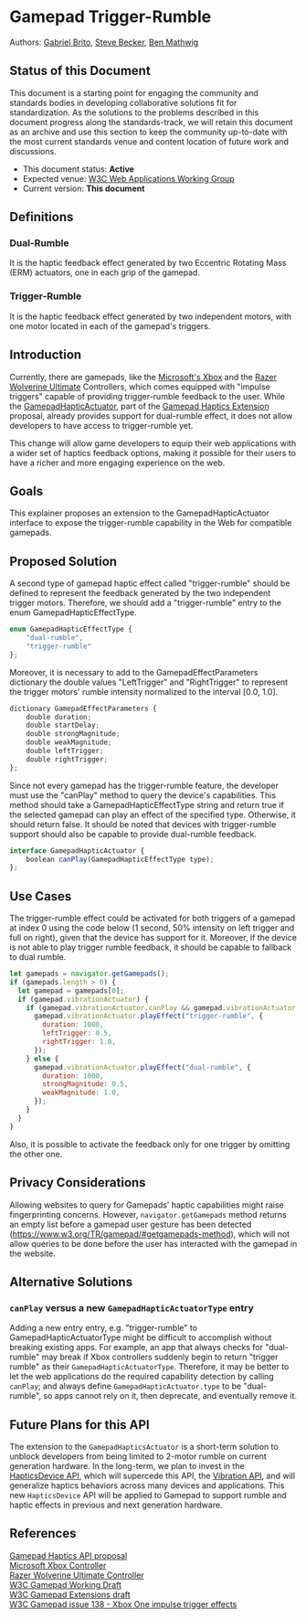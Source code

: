 # Gamepad Trigger-Rumble

Authors: [Gabriel Brito](https://github.com/gabrielsanbrito), [Steve Becker](https://github.com/SteveBeckerMSFT), [Ben Mathwig](https://github.com/bmathwig)

## Status of this Document

This document is a starting point for engaging the community and standards bodies in developing collaborative solutions fit for standardization. As the solutions to the problems described in this document progress along the standards-track, we will retain this document as an archive and use this section to keep the community up-to-date with the most current standards venue and content location of future work and discussions.

- This document status: **Active**
- Expected venue: [W3C Web Applications Working Group](https://www.w3.org/2019/webapps/)
- Current version: **This document**

## Definitions

### Dual-Rumble

It is the haptic feedback effect generated by two Eccentric Rotating Mass (ERM) actuators, one in each grip of the gamepad.

### Trigger-Rumble

It is the haptic feedback effect generated by two independent motors, with one motor located in each of the gamepad's triggers.

## Introduction

Currently, there are gamepads, like the [Microsoft's Xbox](https://www.xbox.com/accessories/controllers/xbox-wireless-controller#white) and the [Razer Wolverine Ultimate](https://www.razer.com/console-controllers/razer-wolverine-ultimate/RZ06-02250100-R3U1) Controllers, which comes equipped with "impulse triggers" capable of providing trigger-rumble feedback to the user. While the [GamepadHapticActuator](https://w3c.github.io/gamepad/extensions.html#gamepadhapticactuator-interface), part of the [Gamepad Haptics Extension](https://w3c.github.io/gamepad/extensions.html) proposal, already provides support for dual-rumble effect, it does not allow developers to have access to trigger-rumble yet.

This change will allow game developers to equip their web applications with a wider set of haptics feedback options, making it possible for their users to have a richer and more engaging experience on the web.

## Goals

This explainer proposes an extension to the GamepadHapticActuator interface to expose the trigger-rumble capability in the Web for compatible gamepads.

## Proposed Solution

A second type of gamepad haptic effect called "trigger-rumble" should be defined to represent the feedback generated by the two independent trigger motors. Therefore, we should add a "trigger-rumble" entry to the enum GamepadHapticEffectType.

```js
enum GamepadHapticEffectType {
    "dual-rumble",
    "trigger-rumble"
};
```

Moreover, it is necessary to add to the GamepadEffectParameters dictionary the double values "LeftTrigger" and "RightTrigger" to represent the trigger motors' rumble intensity normalized to the interval [0.0, 1.0].

```js
dictionary GamepadEffectParameters {
    double duration;
    double startDelay;
    double strongMagnitude;
    double weakMagnitude;
    double leftTrigger;
    double rightTrigger;
};
```

Since not every gamepad has the trigger-rumble feature, the developer must use the "canPlay" method to query the device's capabilities. This method should take a GamepadHapticEffectType string and return true if the selected gamepad can play an effect of the specified type. Otherwise, it should return false. It should be noted that devices with trigger-rumble support should also be capable to provide dual-rumble feedback.

```js
interface GamepadHapticActuator {
    boolean canPlay(GamepadHapticEffectType type);
};
```

## Use Cases

The trigger-rumble effect could be activated for both triggers of a gamepad at index 0 using the code below (1 second, 50% intensity on left trigger and full on right), given that the device has support for it. Moreover, if the device is not able to play trigger rumble feedback, it should be capable to fallback to dual rumble.

```js
let gamepads = navigator.getGamepads();
if (gamepads.length > 0) {
  let gamepad = gamepads[0];
  if (gamepad.vibrationActuator) {
    if (gamepad.vibrationActuator.canPlay && gamepad.vibrationActuator.canPlay("trigger-rumble")) {
      gamepad.vibrationActuator.playEffect("trigger-rumble", {
        duration: 1000,
        leftTrigger: 0.5,
        rightTrigger: 1.0,
      });
    } else {
      gamepad.vibrationActuator.playEffect("dual-rumble", {
        duration: 1000,
        strongMagnitude: 0.5,
        weakMagnitude: 1.0,
      });
    }
  }
}
```

Also, it is possible to activate the feedback only for one trigger by omitting the other one.

## Privacy Considerations

Allowing websites to query for Gamepads' haptic capabilities might raise fingerprinting concerns. However, `navigator.getGamepads` method returns an empty list before a gamepad user gesture has been detected (https://www.w3.org/TR/gamepad/#getgamepads-method), which will not allow queries to be done before the user has interacted with the gamepad in the website. 

## Alternative Solutions

### `canPlay` versus a new `GamepadHapticActuatorType` entry

Adding a new entry entry, e.g. "trigger-rumble" to GamepadHapticActuatorType might be difficult to accomplish without breaking existing apps. For example, an app that always checks for "dual-rumble" may break if Xbox controllers suddenly begin to return "trigger rumble" as their `GamepadHapticActuatorType`. Therefore, it may be better to let the web applications do the required capability detection by calling `canPlay`; and always define `GamepadHapticActuator.type` to be "dual-rumble", so apps cannot rely on it, then deprecate, and eventually remove it.

## Future Plans for this API
The extension to the `GamepadHapticsActuator` is a short-term solution to unblock developers from being limited to 2-motor rumble on current generation hardware. In the long-term, we plan to invest in the [HapticsDevice API](https://github.com/MicrosoftEdge/MSEdgeExplainers/blob/main/HapticsDevice/explainer.md), which will supercede this API, the [Vibration API](https://w3c.github.io/vibration/#dom-navigator-vibrate), and will generalize haptics behaviors across many devices and applications. This new `HapticsDevice` API will be applied to Gamepad to support rumble and haptic effects in previous and next generation hardware.

## References

[Gamepad Haptics API proposal](https://docs.google.com/document/d/1jPKzVRNzzU4dUsvLpSXm1VXPQZ8FP-0lKMT-R_p-s6g/edit#)  
[Microsoft Xbox Controller](https://www.xbox.com/accessories/controllers/xbox-wireless-controller#white)  
[Razer Wolverine Ultimate Controller](https://www.razer.com/console-controllers/razer-wolverine-ultimate/RZ06-02250100-R3U1)  
[W3C Gamepad Working Draft](https://www.w3.org/TR/gamepad/#getgamepads-method)  
[W3C Gamepad Extensions draft](https://w3c.github.io/gamepad/extensions)  
[W3C Gamepad issue 138 - Xbox One impulse trigger effects](https://github.com/w3c/gamepad/issues/138)
